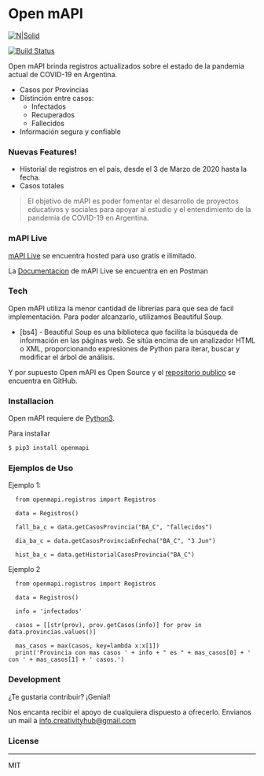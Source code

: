 # Open mAPI

[![N|Solid](https://www.mapi.live/static/poweredby.png)](https://www.mapi.live)

[![Build Status](https://travis-ci.org/joemccann/dillinger.svg?branch=master)](https://github.com/IgnacioPardo/Open-mAPI)

Open mAPI brinda registros actualizados sobre el estado de la pandemia actual de COVID-19 en Argentina.

  - Casos por Provincias
  - Distinción entre casos:
    - Infectados
    - Recuperados
    - Fallecidos
  - Información segura y confiable

### Nuevas Features!

  - Historial de registros en el pais, desde el 3 de Marzo de 2020 hasta la fecha.
  - Casos totales

> El objetivo de mAPI es poder fomentar el 
> desarrollo de proyectos educativos y sociales
> para apoyar al estudio y el entendimiento
> de la pandemia de COVID-19 en Argentina.

### mAPI Live
[mAPI Live] se encuentra hosted para uso gratis e ilimitado.

La [Documentacion] de mAPI Live se encuentra en en Postman

### Tech

Open mAPI utiliza la menor cantidad de librerías para que sea de facil implementación. Para poder alcanzarlo, utilizamos Beautiful Soup.

* [bs4] - Beautiful Soup es una biblioteca que facilita la búsqueda de información en las páginas web. Se sitúa encima de un analizador HTML o XML, proporcionando expresiones de Python para iterar, buscar y modificar el árbol de análisis.

Y por supuesto Open mAPI es Open Source y el [repositorio publico][dill] se encuentra en GitHub.

### Installacion

Open mAPI requiere de  [Python3](https://www.python.org/).

Para installar 

```sh
$ pip3 install openmapi
```

### Ejemplos de Uso
Ejemplo 1:

```
  from openmapi.registros import Registros

  data = Registros()

  fall_ba_c = data.getCasosProvincia("BA_C", "fallecidos")

  dia_ba_c = data.getCasosProvinciaEnFecha("BA_C", "3 Jun")

  hist_ba_c = data.getHistorialCasosProvincia("BA_C")
```
Ejemplo 2

```
  from openmapi.registros import Registros

  data = Registros()

  info = 'infectados'

  casos = [[str(prov), prov.getCasos(info)] for prov in data.provincias.values()]

  mas_casos = max(casos, key=lambda x:x[1])
  print('Provincia con mas casos ' + info + " es " + mas_casos[0] + ' con ' + mas_casos[1] + ' casos.')
```

### Development

¿Te gustaria contribuir? ¡Genial!

Nos encanta recibir el apoyo de cualquiera dispuesto a ofrecerlo.
Envianos un mail a
info.creativityhub@gmail.com

### License
----

MIT


   [dill]: <https://github.com/IgnacioPardo/Open-mAPI/>
   [git-repo-url]: <https://github.com/IgnacioPardo/Open-mAPI.git>
   [markdown-it]: <https://github.com/markdown-it/markdown-it>
   [mAPI Live]: <https://www.mapi.live/api>
   [Documentacion]: <https://documenter.getpostman.com/view/4501185/T1DsAbwg?version=latestw>
